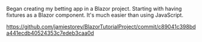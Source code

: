 Began creating my betting app in a Blazor project. Starting with having fixtures as a Blazor component. It's much easier than using JavaScript.

https://github.com/jamiestorey/BlazorTutorialProject/commit/c89041c398bda441ecdb40524353c7edeb3caa0d
